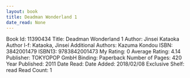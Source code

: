 ```yaml
---
layout: book
title: Deadman Wonderland 1
date_read: None
---
```


Book Id: 11390434
Title: Deadman Wonderland 1
Author: Jinsei Kataoka
Author l-f: Kataoka, Jinsei
Additional Authors: Kazuma Kondou
ISBN: 3842001479
ISBN13: 9783842001473
My Rating: 0
Average Rating: 4.14
Publisher: TOKYOPOP GmbH
Binding: Paperback
Number of Pages: 420
Year Published: 2011
Date Read: 
Date Added: 2018/02/08
Exclusive Shelf: read
Read Count: 1

